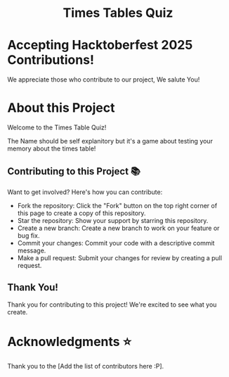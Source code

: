 <h1 align="center"> Times Tables Quiz </h1>

# Accepting Hacktoberfest 2025 Contributions!
We appreciate those who contribute to our project, We salute You!

# About this Project
Welcome to the Times Table Quiz!

The Name should be self explanitory but it's a game about testing your memory about the times table!

## Contributing to this Project 📚
Want to get involved? Here's how you can contribute:

- Fork the repository: Click the "Fork" button on the top right corner of this page to create a copy of this repository.
- Star the repository: Show your support by starring this repository.
- Create a new branch: Create a new branch to work on your feature or bug fix.
- Commit your changes: Commit your code with a descriptive commit message.
- Make a pull request: Submit your changes for review by creating a pull request.
  
## Thank You!
Thank you for contributing to this project! We're excited to see what you create.



# Acknowledgments ⭐
Thank you to the [Add the list of contributors here :P].


